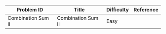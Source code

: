| Problem ID | Title | Difficulty | Reference
| --- | --- | --- | ---
| Combination Sum II | Combination Sum II | Easy | 
